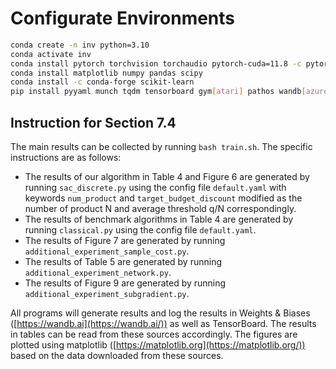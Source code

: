 # Configurate Environments

```bash
conda create -n inv python=3.10
conda activate inv
conda install pytorch torchvision torchaudio pytorch-cuda=11.8 -c pytorch -c nvidia
conda install matplotlib numpy pandas scipy
conda install -c conda-forge scikit-learn
pip install pyyaml munch tqdm tensorboard gym[atari] pathos wandb[azure]
```

## Instruction for Section 7.4

The main results can be collected by running ``bash train.sh``. The specific instructions are as follows:

- The results of our algorithm in Table 4 and Figure 6 are generated by running ``sac_discrete.py`` using the config file ``default.yaml`` with keywords ``num_product`` and ``target_budget_discount`` modified as the number of product N and average threshold q/N correspondingly.
- The results of benchmark algorithms in Table 4 are generated by running ``classical.py`` using the config file ``default.yaml``.
- The results of Figure 7 are generated by running ``additional_experiment_sample_cost.py``.
- The results of Table 5 are generated by running ``additional_experiment_network.py``.
- The results of Figure 9 are generated by running ``additional_experiment_subgradient.py``.

All programs will generate results and log the results in Weights & Biases ([https://wandb.ai](https://wandb.ai/)) as well as TensorBoard. The results in tables can be read from these sources accordingly. The figures are plotted using matplotlib ([https://matplotlib.org](https://matplotlib.org/)) based on the data downloaded from these sources.